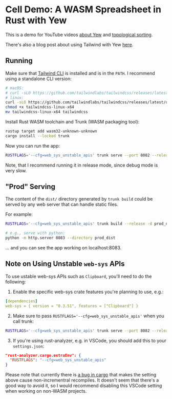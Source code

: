 # Cell Demo: A WASM Spreadsheet in Rust with Yew

This is a demo for YouTube videos [about Yew](https://youtu.be/1WHJqz0CHBw)
and [topological sorting](https://youtu.be/HS8-1Obn87M).

There's also a blog post about using Tailwind with Yew [here](https://lakret.net/blog/2023-03-10-tailwind-with-yew).

## Running

Make sure that [Tailwind CLI](https://tailwindcss.com/docs/installation) is installed and is in the `PATH`.
I recommend using a standalone CLI version:

```sh
# macOS:
# curl -sLO https://github.com/tailwindlabs/tailwindcss/releases/latest/download/tailwindcss-macos-arm64
# linux:
curl -sLO https://github.com/tailwindlabs/tailwindcss/releases/latest/download/tailwindcss-linux-x64
chmod +x tailwindcss-linux-x64
mv tailwindcss-linux-x64 tailwindcss
```

Install Rust WASM toolchain and Trunk (WASM packaging tool):

```sh
rustup target add wasm32-unknown-unknown
cargo install --locked trunk
```

Now you can run the app:

```sh
RUSTFLAGS='--cfg=web_sys_unstable_apis' trunk serve --port 8082 --release
```

Note, that I recommend running it in release mode, since debug mode is very slow.

## "Prod" Serving

The content of the `dist/` directory generated by `trunk build`
could be served by any web server that can handle static files.

For example:

```sh
RUSTFLAGS='--cfg=web_sys_unstable_apis' trunk build --release -d prod_dist

# e.g., serve with python:
python -m http.server 8083 --directory prod_dist
```

... and you can see the app working on localhost:8083.

## Note on Using Unstable `web-sys` APIs

To use ustable web-sys APIs such as `Clipboard`, you'll need to do the following:

1. Enable the specific web-sys crate features you're planning to use, e.g.:

```yaml
[dependencies]
web-sys = { version = "0.3.51", features = ["Clipboard"] }
```

2. Make sure to pass `RUSTFLAGS='--cfg=web_sys_unstable_apis'` when you call trunk:

```sh
RUSTFLAGS='--cfg=web_sys_unstable_apis' trunk serve --port 8082 --release
```

3. If you're using rust-analyzer, e.g. in VSCode, you should add this to your `settings.json`:

```json
"rust-analyzer.cargo.extraEnv": {
  "RUSTFLAGS": "--cfg=web_sys_unstable_apis"
}
```

Please note that currently there is [a bug in cargo](https://github.com/rust-lang/cargo/issues/8716)
that makes the setting above cause non-incrementral recompiles. It doesn't seem that there's a
good way to avoid it, so I would recommend disabling this VSCode setting when working on non-WASM projects.
